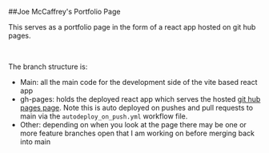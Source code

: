 ##Joe McCaffrey's Portfolio Page

This serves as a portfolio page in the form of a react app hosted on git hub pages.  

<br>

The branch structure is:
- Main: all the main code for the development side of the vite based react app
- gh-pages: holds the deployed react app which serves the hosted [git hub pages page](https://www.joemccaffrey.dev).  Note this is auto deployed on pushes and pull requests to main via the `autodeploy_on_push.yml` workflow file.
- Other: depending on when you look at the page there may be one or more feature branches open that I am working on before merging back into main